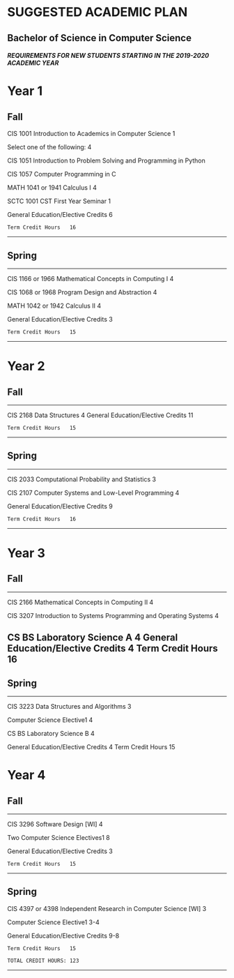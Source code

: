 # SUGGESTED ACADEMIC PLAN
## Bachelor of Science in Computer Science
##### REQUIREMENTS FOR NEW STUDENTS STARTING IN THE 2019-2020 ACADEMIC YEAR

# Year 1
## Fall	
CIS 1001	Introduction to Academics in Computer Science	1

Select one of the following:	4

CIS 1051
Introduction to Problem Solving and Programming in Python	 

CIS 1057
Computer Programming in C	 

MATH 1041 or 1941	Calculus I	4

SCTC 1001	CST First Year Seminar	1

General Education/Elective Credits	6

 	Term Credit Hours	16
-------------------------------

## Spring	
---------------------------
CIS 1166 or 1966	Mathematical Concepts in Computing I	4

CIS 1068 or 1968	Program Design and Abstraction	4

MATH 1042 or 1942	Calculus II	4

General Education/Elective Credits	3

 	Term Credit Hours	15

-------------------------------
# Year 2
## Fall	
---------------------------

CIS 2168	Data Structures	4
General Education/Elective Credits	11

 	Term Credit Hours	15
---------------------------

## Spring	
---------------------------
CIS 2033	Computational Probability and Statistics	3

CIS 2107	Computer Systems and Low-Level Programming	4

General Education/Elective Credits	9

 	Term Credit Hours	16
---------------------------
# Year 3
## Fall	
---------------------------
CIS 2166	Mathematical Concepts in Computing II	4

CIS 3207	Introduction to Systems Programming and Operating Systems	4

CS BS Laboratory Science A	4
General Education/Elective Credits	4
 	Term Credit Hours	16
---------------------------

## Spring	
---------------------------
CIS 3223	Data Structures and Algorithms	3

Computer Science Elective1	4

CS BS Laboratory Science B	4

General Education/Elective Credits	4
 	Term Credit Hours	15
# Year 4
## Fall	
---------------------------
CIS 3296	Software Design [WI]	4

Two Computer Science Electives1	8

General Education/Elective Credits	3

 	Term Credit Hours	15
---------------------------
## Spring	

CIS 4397 or 4398	Independent Research in Computer Science [WI]	3

Computer Science Elective1	3-4

General Education/Elective Credits	9-8

 	Term Credit Hours	15

 	TOTAL CREDIT HOURS:	123
---------------------------

